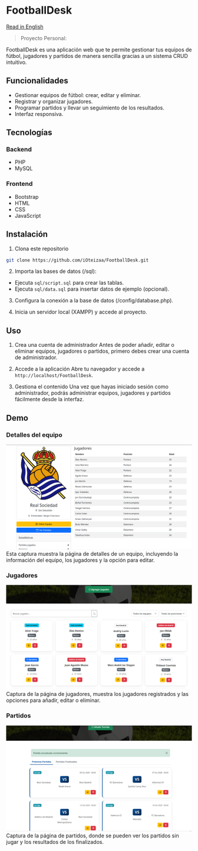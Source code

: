 # FootballDesk

[Read in English](README.md)

> Proyecto Personal:

FootballDesk es una aplicación web que te permite gestionar tus equipos de fútbol, jugadores y partidos de manera sencilla gracias a un sistema CRUD intuitivo.  

## Funcionalidades

- Gestionar equipos de fútbol: crear, editar y eliminar.
- Registrar y organizar jugadores.
- Programar partidos y llevar un seguimiento de los resultados.
- Interfaz responsiva.

## Tecnologías

### Backend
- PHP
- MySQL
### Frontend
- Bootstrap
- HTML
- CSS
- JavaScript

## Instalación

1. Clona este repositorio

```bash
git clone https://github.com/iOteizaa/FootballDesk.git
```
2. Importa las bases de datos (/sql):
- Ejecuta `sql/script.sql` para crear las tablas.
- Ejecuta `sql/data.sql` para insertar datos de ejemplo (opcional).

3. Configura la conexión a la base de datos (/config/database.php).
    
4. Inicia un servidor local (XAMPP) y accede al proyecto.

## Uso

1. Crea una cuenta de administrador
Antes de poder añadir, editar o eliminar equipos, jugadores o partidos, primero debes crear una cuenta de administrador.

2. Accede a la aplicación
Abre tu navegador y accede a `http://localhost/FootballDesk`.

3. Gestiona el contenido
Una vez que hayas iniciado sesión como administrador, podrás administrar equipos, jugadores y partidos fácilmente desde la interfaz.

## Demo

### Detalles del equipo
[![Team Details Page](demo/teams.PNG)](demo/teams.PNG)  
Esta captura muestra la página de detalles de un equipo, incluyendo la información del equipo, los jugadores y la opción para editar.

### Jugadores
[![Players Page](demo/players.PNG)](demo/players.PNG)  
Captura de la página de jugadores, muestra los jugadores registrados y las opciones para añadir, editar o eliminar.

### Partidos
[![Matches Page](demo/matches.PNG)](demo/matches.PNG)
Captura de la página de partidos, donde se pueden ver los partidos sin jugar y los resultados de los finalizados.

